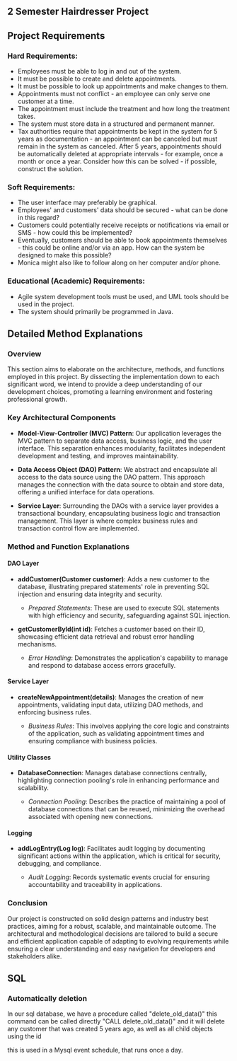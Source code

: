 ## 2 Semester Hairdresser Project

## Project Requirements

### Hard Requirements:
* Employees must be able to log in and out of the system.
* It must be possible to create and delete appointments.
* It must be possible to look up appointments and make changes to them.
* Appointments must not conflict - an employee can only serve one customer at a time.
* The appointment must include the treatment and how long the treatment takes.
* The system must store data in a structured and permanent manner.
* Tax authorities require that appointments be kept in the system for 5 years as documentation - an appointment can be canceled but must remain in the system as canceled. After 5 years, appointments should be automatically deleted at appropriate intervals - for example, once a month or once a year. Consider how this can be solved - if possible, construct the solution.

### Soft Requirements:
* The user interface may preferably be graphical.
* Employees' and customers' data should be secured - what can be done in this regard?
* Customers could potentially receive receipts or notifications via email or SMS - how could this be implemented?
* Eventually, customers should be able to book appointments themselves - this could be online and/or via an app. How can the system be designed to make this possible?
* Monica might also like to follow along on her computer and/or phone.

### Educational (Academic) Requirements:
* Agile system development tools must be used, and UML tools should be used in the project.
* The system should primarily be programmed in Java.



## Detailed Method Explanations

### Overview

This section aims to elaborate on the architecture, methods, and functions employed in this project. By dissecting the implementation down to each significant word, we intend to provide a deep understanding of our development choices, promoting a learning environment and fostering professional growth.

### Key Architectural Components

- **Model-View-Controller (MVC) Pattern**: Our application leverages the MVC pattern to separate data access, business logic, and the user interface. This separation enhances modularity, facilitates independent development and testing, and improves maintainability.

- **Data Access Object (DAO) Pattern**: We abstract and encapsulate all access to the data source using the DAO pattern. This approach manages the connection with the data source to obtain and store data, offering a unified interface for data operations.

- **Service Layer**: Surrounding the DAOs with a service layer provides a transactional boundary, encapsulating business logic and transaction management. This layer is where complex business rules and transaction control flow are implemented.

### Method and Function Explanations

#### DAO Layer

- **addCustomer(Customer customer)**: Adds a new customer to the database, illustrating prepared statements' role in preventing SQL injection and ensuring data integrity and security.
  
  - *Prepared Statements*: These are used to execute SQL statements with high efficiency and security, safeguarding against SQL injection.

- **getCustomerById(int id)**: Fetches a customer based on their ID, showcasing efficient data retrieval and robust error handling mechanisms.
  
  - *Error Handling*: Demonstrates the application's capability to manage and respond to database access errors gracefully.

#### Service Layer

- **createNewAppointment(details)**: Manages the creation of new appointments, validating input data, utilizing DAO methods, and enforcing business rules.
  
  - *Business Rules*: This involves applying the core logic and constraints of the application, such as validating appointment times and ensuring compliance with business policies.

#### Utility Classes

- **DatabaseConnection**: Manages database connections centrally, highlighting connection pooling's role in enhancing performance and scalability.
  
  - *Connection Pooling*: Describes the practice of maintaining a pool of database connections that can be reused, minimizing the overhead associated with opening new connections.

#### Logging

- **addLogEntry(Log log)**: Facilitates audit logging by documenting significant actions within the application, which is critical for security, debugging, and compliance.
  
  - *Audit Logging*: Records systematic events crucial for ensuring accountability and traceability in applications.

### Conclusion

Our project is constructed on solid design patterns and industry best practices, aiming for a robust, scalable, and maintainable outcome. The architectural and methodological decisions are tailored to build a secure and efficient application capable of adapting to evolving requirements while ensuring a clear understanding and easy navigation for developers and stakeholders alike.

## SQL 

### Automatically deletion

In our sql database, we have a procedure called "delete_old_data()" this command can be called directly "CALL delete_old_data()" and it will delete any customer that was created 5 years ago, as well as all child objects using the id

this is used in a Mysql event schedule, that runs once a day. 